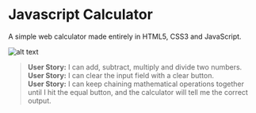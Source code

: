 # Javascript Calculator

A simple web calculator made entirely in HTML5, CSS3 and JavaScript.

![alt text](https://jeremyantonoff.com/img/work/calc.JPG "calculator")

>**User Story:** I can add, subtract, multiply and divide two numbers.<br>
>**User Story:** I can clear the input field with a clear button.<br>
>**User Story:** I can keep chaining mathematical operations together until I hit the equal button, and the calculator will tell me the correct output.<br>
